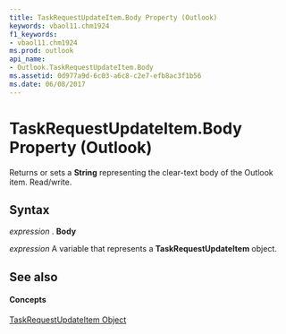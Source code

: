 ```yaml
---
title: TaskRequestUpdateItem.Body Property (Outlook)
keywords: vbaol11.chm1924
f1_keywords:
- vbaol11.chm1924
ms.prod: outlook
api_name:
- Outlook.TaskRequestUpdateItem.Body
ms.assetid: 0d977a9d-6c03-a6c8-c2e7-efb8ac3f1b56
ms.date: 06/08/2017
---
```



# TaskRequestUpdateItem.Body Property (Outlook)

Returns or sets a **String** representing the clear-text body of the Outlook item. Read/write.


## Syntax

 _expression_ . **Body**

 _expression_ A variable that represents a **TaskRequestUpdateItem** object.


## See also


#### Concepts


[TaskRequestUpdateItem Object](taskrequestupdateitem-object-outlook.md)

